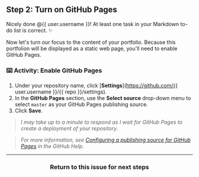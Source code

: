 ## Step 2: Turn on GitHub Pages

Nicely done @{{ user.username }}! At least one task in your Markdown to-do list is correct. :sparkles:

Now let's turn our focus to the content of your portfolio. Because this portfolion will be displayed as a static web page, you'll need to enable GitHub Pages.

### :keyboard: Activity: Enable GitHub Pages
1. Under your repository name, click [**Settings**](https://github.com/{{ user.username }}/{{ repo }}/settings).
1. In the **GitHub Pages** section, use the **Select source** drop-down menu to select `master` as your GitHub Pages publishing source.
1. Click **Save**.

> _I may take up to a minute to respond as I wait for GitHub Pages to create a deployment of your repository_.

> _For more information, see [Configuring a publishing source for GitHub Pages](https://help.github.com/articles/configuring-a-publishing-source-for-github-pages/) in the GitHub Help._

<hr>
<h3 align="center">Return to this issue for next steps</h3>
